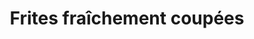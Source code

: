 ---
title: "Frites fraîchement coupées"
description: ""
price_s: "3"
price_l: ""
price_lg: ""
weight: "2"
---